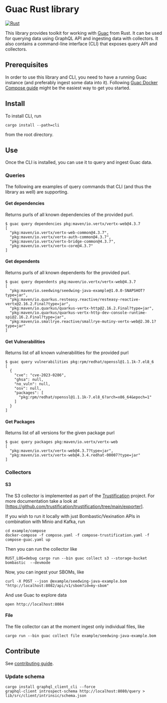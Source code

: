 # Guac Rust library

[![Rust](https://github.com/trustification/guac-rs/actions/workflows/rust.yml/badge.svg?branch=main)](https://github.com/trustification/guac-rs/actions/workflows/rust.yml)

This library provides toolkit for working with [Guac](https://guac.sh) from Rust. It can be used for querying data using GraphQL API and ingesting data with collectors. It also contains a command-line interface (CLI) that exposes query API and collectors.

## Prerequisites

In order to use this library and CLI, you need to have a running Guac instance (and preferably ingest some data into it).
Following [Guac Docker Compose guide](https://github.com/guacsec/guac/blob/main/docs/Compose.md) might be the easiest way to
get you started.

## Install

To install CLI, run

```shell
cargo install --path=cli
```

from the root directory.

## Use

Once the CLI is installed, you can use it to query and ingest Guac data.

### Queries

The following are examples of query commands that CLI (and thus the library as well) are supporting.

#### Get dependencies

Returns purls of all known dependencies of the provided purl.

```shell
$ guac query dependencies pkg:maven/io.vertx/vertx-web@4.3.7
[
  "pkg:maven/io.vertx/vertx-web-common@4.3.7",
  "pkg:maven/io.vertx/vertx-auth-common@4.3.7",
  "pkg:maven/io.vertx/vertx-bridge-common@4.3.7",
  "pkg:maven/io.vertx/vertx-core@4.3.7"
]
```

#### Get dependents

Returns purls of all known dependents for the provided purl.

```shell
$ guac query dependents pkg:maven/io.vertx/vertx-web@4.3.7
[
  "pkg:maven/io.seedwing/seedwing-java-example@1.0.0-SNAPSHOT?type=jar",
  "pkg:maven/io.quarkus.resteasy.reactive/resteasy-reactive-vertx@2.16.2.Final?type=jar",
  "pkg:maven/io.quarkus/quarkus-vertx-http@2.16.2.Final?type=jar",
  "pkg:maven/io.quarkus/quarkus-vertx-http-dev-console-runtime-spi@2.16.2.Final?type=jar",
  "pkg:maven/io.smallrye.reactive/smallrye-mutiny-vertx-web@2.30.1?type=jar"
]
```

#### Get Vulnerabilities

Returns list of all known vulnerabilities for the provided purl

```shell
$ guac query vulnerabilities pkg:rpm/redhat/openssl@1.1.1k-7.el8_6
[
  {
    "cve": "cve-2023-0286",
    "ghsa": null,
    "no_vuln": null,
    "osv": null,
    "packages": [
      "pkg:rpm/redhat/openssl@1.1.1k-7.el8_6?arch=x86_64&epoch=1"
    ]
  }
]
```

#### Get Packages

Returns list of all versions for the given package purl

```shell
$ guac query packages pkg:maven/io.vertx/vertx-web
[
  "pkg:maven/io.vertx/vertx-web@4.3.7?type=jar",
  "pkg:maven/io.vertx/vertx-web@4.3.4.redhat-00007?type=jar"
]
```

### Collectors

#### S3

The S3 collector is implemented as part of the [Trustification](https://docs.trustification.dev/) project. For more
documentation take a look at [https://github.com/trustification/trustification/tree/main/exporter].

If you wish to run it locally with just Bombastic/Vexination APIs in combination with Minio and Kafka, run

``` shell
cd example/compose
docker-compose -f compose.yaml -f compose-trustification.yaml -f compose-guac.yaml up
```

Then you can run the collector like

```shell
RUST_LOG=debug cargo run --bin guac collect s3 --storage-bucket bombastic  --devmode
```

Now, you can ingest your SBOMs, like

```shell
curl -X POST --json @example/seedwing-java-example.bom "http://localhost:8082/api/v1/sbom?id=my-sbom"
```

And use Guac to explore data

```shell
open http://localhost:8084
```

#### File

The file collector can at the moment ingest only individual files, like

```shell
cargo run --bin guac collect file example/seedwing-java-example.bom
```

## Contribute

See [contributing guide](./CONTRIBUTING.md).

### Update schema

```shell
cargo install graphql_client_cli --force
graphql-client introspect-schema http://localhost:8080/query > lib/src/client/intrinsic/schema.json
```
